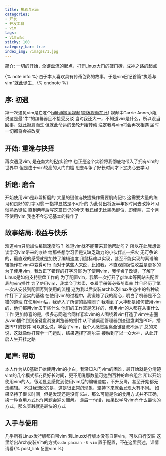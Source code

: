 ```yaml
---
title: 执着与vim
categories:
- 开发
- 开发工具
- vim
tags:
- vim日记
sticky: 100
category_bar: true
index_img: /images/1.jpg
---
```

简介: 一切的开始，全键盘流的起点，打开Linux大门的敲门砖，成神之路的起点
<!-- more -->
{% note info %}
由于本人喜欢具有传奇色彩的故事，于是vim日记首篇"执着与vim"就此诞生...
{% endnote %}
## 序: 初遇
第一次遇见vim是在这个[bilibili搬运视频](https://www.bilibili.com/video/BV1EW411u7th/?spm_id_from=333.999.0.0&vd_source=8836eda798f42e634172036484104534)([原版视频在此](https://www.youtube.com/watch?v=tpIctyqH29Q&list=PL8dPuuaLjXtNlUrzyH5r6jN9ulIgZBpdo))
视频中Carrie Anne小姐说这是最“牛”的编辑器且不接受反驳
当时我还大一，不知道vim是什么，所以没当回事，就此擦肩而过
但就此命运的齿轮开始转动
注定我与vim将会再次相遇
届时一切都将会被改变
## 开始: 重逢与抉择
再次遇见vim, 是在南大的[PA](https://github.com/NJU-ProjectN/ics-pa)实验中
也正是这个实验将我彻底地带入了拥有vim的世界中
但是由于vim较高的入门门槛
思想斗争了好长时间才下定决心去学习
## 折磨: 磨合
开始使用vim是非常折磨的
大量的键位与快捷操作需要肌肉记忆
这需要大量的练习和良好的打字习惯
一指禅显然是不可行的
为此付出将近半年多时间去改掉坏习惯熟悉键位
直到两年后写这篇日记的今天
我已经无比熟悉键位，即使两，三个月不使用vim
我也不会忘记基本的操作了
## 故事结局: 收益与快乐
难道vim只能加快编辑速度吗？
难道vim就不能带来其他帮助吗？
所以在此我想谈谈学习vim带来的收益
给那些想学习但是又缺乏动力的小伙伴点一把火
无可争论的，最直观的感受就是加快了编辑速度
用鼠标难以实现，甚至不能实现的离谱编辑操作在vim中变得可行
而对于某些人来说，比如我，不直观的隐性收益是更多的
为了使用vim，我改正了错误的打字习惯
为了使用vim，我学会了改键，了解了Linux是如何支持键盘工作的
为了配置vim，我第一次打开了github等网站去配置我的vim插件
为了使用vim，我学会了检索，查看手册等必备的素养
并且经历了第一次从安装到配置再到使用的流程
这为我以后安装arch以及linux生态中的各种软件打下了坚实的基础
在使用vim的过程中，我锻炼了我的耐心，明白了机器是不会错的道理
在使用vim后，我步入了所谓的高端圈子
我看到了大神都是如何使用vim的，他们都用vim去干些什么
他们的工作流是怎样的，使用vim的人都在从事什么工作
更加惊喜的是，很多志同道合同样喜欢vim的人围绕着vim打造了vim生态圈
从vim插件到到全键盘浏览浏览器的插件
从平铺桌面管理器到全键盘浏览PDF，播放PPT的软件
可以这么说，学会了vim，我个人感觉距离全键盘流不远了
总的来说，这就像你打算学一门运动，结果选择了高尔夫
接触到了以一众大神，从此开启人生开挂之路
## 尾声: 帮助
本人作为从0基础开始使用vim的小白，我深知入门vim的困难，最开始就是分清楚vim的几个模式都花费好长时间，更不用说那数量可达到百种的命令组合
所以开始使用vim的人，很明显会感觉到使用vim后的编辑速度，不升反降，甚至开始都无法编辑。
不过我想说的是，这是很正常的现象，坚持下来就会发现大有不同。
如果坚持了很长时间，但是发现还是没有长进，那么可能是你的食用方式并不正确，换一种食用方式也许问题会迎刃而解。
最后一句话，如果说学习vim有什么最快的方式，那么实践就是最快的方式
## 入手与使用
几乎所有Linux发行版都自带vim
若Linux发行版本没有自带vim，可以自行安装
这里给出Arch安装Vim的方式`sudo pacman -S vim`
置于配置，不在这里赘述，详情请看{% post_link 配置vim %}
